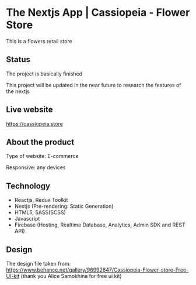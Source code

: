 # The Nextjs App | Cassiopeia - Flower Store

This is a flowers retail store

## Status

The project is basically finished

This project will be updated in the near future to research the features of the nextjs

## Live website

https://cassiopeia.store

## About the product

Type of website: E-commerce

Responsive: any devices

## Technology

- Reactjs, Redux Toolkit
- Nextjs (Pre-rendering: Static Generation)
- HTML5, SASS(SCSS)
- Javascript
- Firebase (Hosting, Realtime Database, Analytics, Admin SDK and REST API)

## Design

The design file taken from: https://www.behance.net/gallery/96992647/Cassiopeia-Flower-store-Free-UI-kit (thank you Alice Samokhina for free ui kit)

